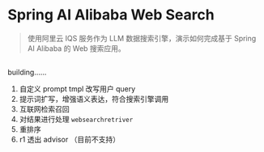 # Spring AI Alibaba Web Search

> 使用阿里云 IQS 服务作为 LLM 数据搜索引擎，演示如何完成基于 Spring AI Alibaba 的 Web 搜索应用。

## 

building......

1. 自定义 prompt tmpl 改写用户 query
2. 提示词扩写，增强语义表达，符合搜索引擎调用
3. 互联网检索召回
4. 对结果进行处理 `websearchretriver`
5. 重排序
6. r1 透出 advisor （目前不支持）
